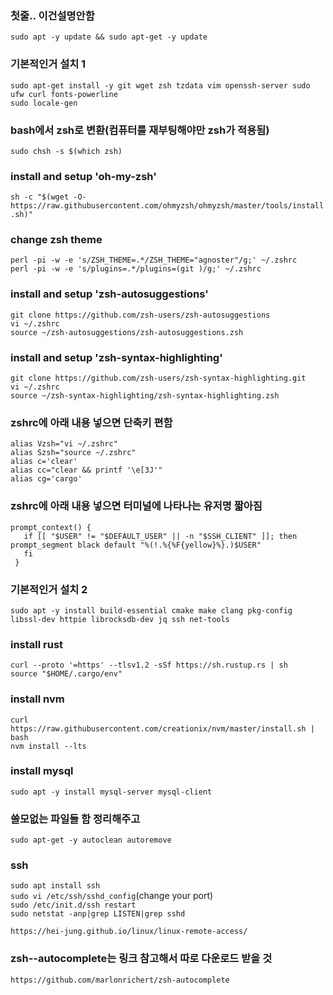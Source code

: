 ### 첫줄.. 이건설명안함
`sudo apt -y update && sudo apt-get -y update`<br>

### 기본적인거 설치 1
 `sudo apt-get install -y git wget zsh tzdata vim openssh-server sudo ufw curl fonts-powerline`<br>
`sudo locale-gen`<br>

### bash에서 zsh로 변환(컴퓨터를 재부팅해야만 zsh가 적용됨)
 `sudo chsh -s $(which zsh)`<br>

### install and setup 'oh-my-zsh'
 `sh -c "$(wget -O- https://raw.githubusercontent.com/ohmyzsh/ohmyzsh/master/tools/install.sh)"`<br>


### change zsh theme 
 `perl -pi -w -e 's/ZSH_THEME=.*/ZSH_THEME="agnoster"/g;' ~/.zshrc `<br>
 `perl -pi -w -e 's/plugins=.*/plugins=(git )/g;' ~/.zshrc`<br>
 
### install and setup 'zsh-autosuggestions'
 `git clone https://github.com/zsh-users/zsh-autosuggestions `<br>
 `vi ~/.zshrc`<br>
 `source ~/zsh-autosuggestions/zsh-autosuggestions.zsh`<br>

### install and setup 'zsh-syntax-highlighting'
 `git clone https://github.com/zsh-users/zsh-syntax-highlighting.git `<br>
 `vi ~/.zshrc`<br>
 `source ~/zsh-syntax-highlighting/zsh-syntax-highlighting.zsh`<br>
 

### zshrc에 아래 내용 넣으면 단축키 편함
 `alias Vzsh="vi ~/.zshrc"`<br>
 `alias Szsh="source ~/.zshrc"`<br>
 `alias c='clear'`<br>
 `alias cc="clear && printf '\e[3J'"`<br>
 `alias cg='cargo'`<br>
 

### zshrc에 아래 내용 넣으면 터미널에 나타나는 유저명 짧아짐
 `prompt_context() { `<br>
`   if [[ "$USER" != "$DEFAULT_USER" || -n "$SSH_CLIENT" ]]; then`<br>
     `prompt_segment black default "%(!.%{%F{yellow}%}.)$USER"`<br>
`   fi`<br>
` }`<br>



### 기본적인거 설치 2
 `sudo apt -y install build-essential cmake make clang pkg-config libssl-dev httpie librocksdb-dev jq ssh net-tools`<br>

### install rust
`curl --proto '=https' --tlsv1.2 -sSf https://sh.rustup.rs | sh`<br>
`source "$HOME/.cargo/env"`<br>

### install nvm
`curl https://raw.githubusercontent.com/creationix/nvm/master/install.sh | bash`<br>
`nvm install --lts`<br>

### install mysql
`sudo apt -y install mysql-server mysql-client`<br>

### 쓸모없는 파일들 함 정리해주고
 `sudo apt-get -y autoclean autoremove`<br>


### ssh
 `sudo apt install ssh`<br>
 `sudo vi /etc/ssh/sshd_config`(change your port)<br>
 `sudo /etc/init.d/ssh restart`<br>
 `sudo netstat -anp|grep LISTEN|grep sshd`<br>
 
 `https://hei-jung.github.io/linux/linux-remote-access/`<br>


 ### zsh--autocomplete는 링크 참고해서 따로 다운로드 받을 것
 `https://github.com/marlonrichert/zsh-autocomplete`<br>
